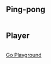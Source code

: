 ## Ping-pong

~~~ {.go include="src/00-pingpong/ping.src" }
~~~

## Player

~~~ {.go include="src/00-pingpong/pong.src" }
~~~

[Go Playground](http://play.golang.org/p/s5GrMDeEI0)

